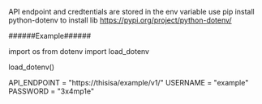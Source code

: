 API endpoint and credtentials are stored in the env variable
use pip install python-dotenv to install lib https://pypi.org/project/python-dotenv/

######Example######

import os
from dotenv import load_dotenv

load_dotenv()

API_ENDPOINT = "https://thisisa/example/v1/"
USERNAME = "example"
PASSWORD = "3x4mp1e"
